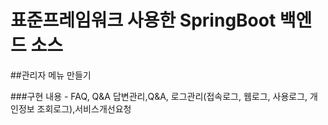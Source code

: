 # 표준프레임워크 사용한 SpringBoot 백엔드 소스

##관리자 메뉴 만들기 

###구현 내용 - FAQ, Q&A 답변관리,Q&A, 로그관리(접속로그, 웹로그, 사용로그, 개인정보 조회로그),서비스개선요청
